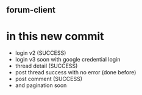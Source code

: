 ## forum-client

# in this new commit 

- login v2 (SUCCESS)
- login v3 soon with google credential login
- thread detail (SUCCESS)
- post thread success with no error (done before)
- post comment (SUCCESS)
- and pagination soon 
